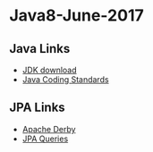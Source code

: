 # Java8-June-2017


## Java Links
- [JDK download](http://www.oracle.com/technetwork/java/javase/downloads/index.html)
- [Java Coding Standards](http://www.oracle.com/technetwork/java/codeconvtoc-136057.html)

## JPA Links
- [Apache Derby](https://db.apache.org/derby/)
- [JPA Queries](http://www.objectdb.com/java/jpa/query/jpql/select)
